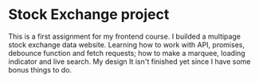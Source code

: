 # Stock Exchange project

This is a first assignment for my frontend course.
I builded a multipage stock exchange data website. Learning how to work with API, promises, debounce function and fetch requests; how to make a marquee, loading indicator and live search. My design
It isn't finished yet since I have some bonus things to do.
